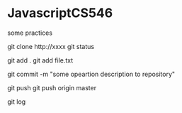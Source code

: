 # JavascriptCS546
some practices 

git clone http://xxxx
git status

git add .
git add file.txt

git commit -m "some opeartion description to repository"

git push
git push origin master

git log
